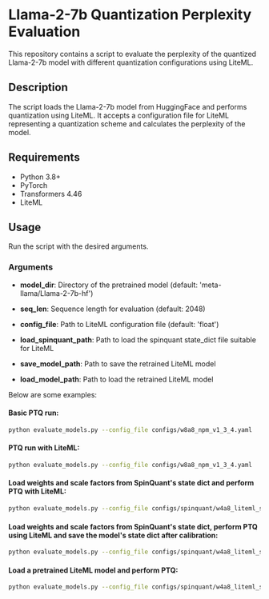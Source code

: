 # Llama-2-7b Quantization Perplexity Evaluation

This repository contains a script to evaluate the perplexity of the quantized Llama-2-7b model with different quantization configurations using LiteML.

## Description

The script loads the Llama-2-7b model from HuggingFace and performs quantization using LiteML. It accepts a configuration file for LiteML representing a quantization scheme and calculates the perplexity of the model.

## Requirements

- Python 3.8+
- PyTorch
- Transformers 4.46
- LiteML


## Usage

Run the script with the desired arguments.

### Arguments

* **model_dir**: Directory of the pretrained model (default: 'meta-llama/Llama-2-7b-hf')
 
* **seq_len**: Sequence length for evaluation (default: 2048)

* **config_file**: Path to LiteML configuration file (default: 'float')

* **load_spinquant_path**: Path to load the spinquant state_dict file suitable for LiteML

* **save_model_path**: Path to save the retrained LiteML model

* **load_model_path**: Path to load the retrained LiteML model

Below are some examples:

#### Basic PTQ run:
```bash
python evaluate_models.py --config_file configs/w8a8_npm_v1_3_4.yaml
```

#### PTQ run with LiteML:
```bash
python evaluate_models.py --config_file configs/w8a8_npm_v1_3_4.yaml
```

#### Load weights and scale factors from SpinQuant's state dict and perform PTQ with LiteML:
```bash
python evaluate_models.py --config_file configs/spinquant/w4a8_liteml_spinquant_e.yaml --load_spinquant_path /path/to/spinquant.pth
```

#### Load weights and scale factors from SpinQuant's state dict, perform PTQ using LiteML and save the model's state dict after calibration:
```bash
python evaluate_models.py --config_file configs/spinquant/w4a8_liteml_spinquant_e.yaml --load_spinquant_path /path/to/spinquant.pth --save_model_path /path/to/liteml_spinquant.pth
```

#### Load a pretrained LiteML model and perform PTQ:
```bash
python evaluate_models.py --config_file configs/spinquant/w4a8_liteml_spinquant_e.yaml --load_model_path /path/to/liteml_spinquant.pth
```
